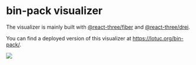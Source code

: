 # bin-pack visualizer

The visualizer is mainly built with
[@react-three/fiber](https://github.com/pmndrs/react-three-fiber) and
[@react-three/drei](https://github.com/pmndrs/drei).

You can find a deployed version of this visualizer at
https://lotuc.org/bin-pack/.

![](./visualizer/doc/resources/eb-afit-find-best-dpp06.gif)
